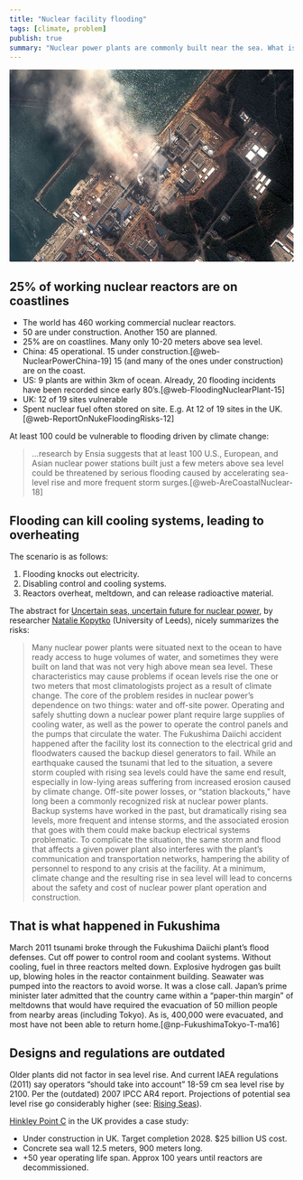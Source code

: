 ```yaml
---
title: "Nuclear facility flooding"
tags: [climate, problem]
publish: true
summary: "Nuclear power plants are commonly built near the sea. What is their risk exposure to sea level rise and increasing storm severity?"
---
```


![Many nuclear power plants were situated next to the ocean to have ready access to huge volumes of water, and sometimes they were built on land that was not very high above mean sea level. These characteristics may cause problems if ocean levels rise the one or two meters that most climatologists project as a result of climate change. — Aerial view of damage to the Fukushima nuclear power plant. Credit: Getty Images](img/fukushima-aerial-gettyimages.jpg "Photo")

## 25% of working nuclear reactors are on coastlines

* The world has 460 working commercial nuclear reactors.
* 50 are under construction. Another 150 are planned. 
* 25% are on coastlines. Many only 10-20 meters above sea level.
* China: 45 operational. 15 under construction.[@web-NuclearPowerChina-19] 15 (and many of the ones under construction) are on the coast. 
* US: 9 plants are within 3km of ocean. Already, 20 flooding incidents have been recorded since early 80’s.[@web-FloodingNuclearPlant-15]
* UK: 12 of 19 sites vulnerable
* Spent nuclear fuel often stored on site. E.g. At 12 of 19 sites in the UK.[@web-ReportOnNukeFloodingRisks-12]

At least 100 could be vulnerable to flooding driven by climate change:

> …research by Ensia suggests that at least 100 U.S., European, and Asian nuclear power stations built just a few meters above sea level could be threatened by serious flooding caused by accelerating sea-level rise and more frequent storm surges.[@web-AreCoastalNuclear-18]

## Flooding can kill cooling systems, leading to overheating

The scenario is as follows:

1. Flooding knocks out electricity. 
1. Disabling control and cooling systems.
1. Reactors overheat, meltdown, and can release radioactive material.

The abstract for [Uncertain seas, uncertain future for nuclear power](https://www.tandfonline.com/doi/abs/10.1177/0096340215571905?journalCode=rbul20#abstract), by researcher [Natalie Kopytko](https://environment.leeds.ac.uk/see/staff/8889/dr-natalie-kopytko) (University of Leeds), nicely summarizes the risks:

> Many nuclear power plants were situated next to the ocean to have ready access to huge volumes of water, and sometimes they were built on land that was not very high above mean sea level. These characteristics may cause problems if ocean levels rise the one or two meters that most climatologists project as a result of climate change. The core of the problem resides in nuclear power’s dependence on two things: water and off-site power. Operating and safely shutting down a nuclear power plant require large supplies of cooling water, as well as the power to operate the control panels and the pumps that circulate the water. The Fukushima Daiichi accident happened after the facility lost its connection to the electrical grid and floodwaters caused the backup diesel generators to fail. While an earthquake caused the tsunami that led to the situation, a severe storm coupled with rising sea levels could have the same end result, especially in low-lying areas suffering from increased erosion caused by climate change. Off-site power losses, or “station blackouts,” have long been a commonly recognized risk at nuclear power plants. Backup systems have worked in the past, but dramatically rising sea levels, more frequent and intense storms, and the associated erosion that goes with them could make backup electrical systems problematic. To complicate the situation, the same storm and flood that affects a given power plant also interferes with the plant’s communication and transportation networks, hampering the ability of personnel to respond to any crisis at the facility. At a minimum, climate change and the resulting rise in sea level will lead to concerns about the safety and cost of nuclear power plant operation and construction.

## That is what happened in Fukushima

March 2011 tsunami broke through the Fukushima Daiichi plant’s flood defenses. Cut off power to control room and coolant systems. Without cooling, fuel in three reactors melted down. Explosive hydrogen gas built up, blowing holes in the reactor containment building. Seawater was pumped into the reactors to avoid worse. It was a close call. Japan’s prime minister later admitted that the country came within a “paper-thin margin” of meltdowns that would have required the evacuation of 50 million people from nearby areas (including Tokyo). As is, 400,000 were evacuated, and most have not been able to return home.[@np-FukushimaTokyo-T-ma16]

## Designs and regulations are outdated

Older plants did not factor in sea level rise. And current IAEA regulations (2011) say operators “should take into account” 18-59 cm sea level rise by 2100. Per the (outdated) 2007 IPCC AR4 report. Projections of potential sea level rise go considerably higher (see: [Rising Seas](/posts/rising-seas/)).

[Hinkley Point C](https://en.wikipedia.org/wiki/Hinkley_Point_C_nuclear_power_station) in the UK provides a case study:

* Under construction in UK. Target completion 2028. $25 billion US cost.
* Concrete sea wall 12.5 meters, 900 meters long.
* +50 year operating life span. Approx 100 years until reactors are decommissioned. 
